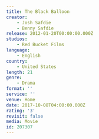 ```yaml
---
title: The Black Balloon
creator:
    - Josh Safdie
    - Benny Safdie
release: 2012-01-20T00:00:00.000Z
studios:
    - Red Bucket Films
language:
    - English
country:
    - United States
length: 21
genre:
    - Drama
format: ''
service: ''
venue: Home
date: 2017-10-08T04:00:00.000Z
rating: '3'
revisit: false
media: Movie
id: 207307
---
```




